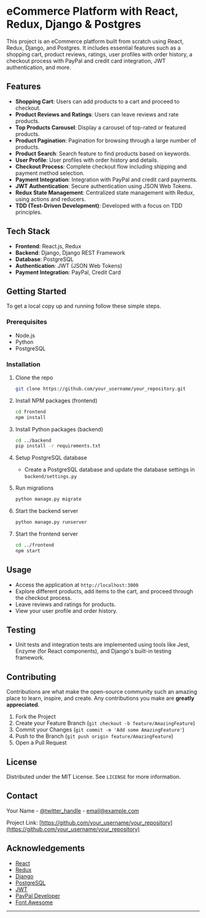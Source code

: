 # eCommerce Platform with React, Redux, Django & Postgres

This project is an eCommerce platform built from scratch using React, Redux, Django, and Postgres. It includes essential features such as a shopping cart, product reviews, ratings, user profiles with order history, a checkout process with PayPal and credit card integration, JWT authentication, and more.

## Features

- **Shopping Cart**: Users can add products to a cart and proceed to checkout.
- **Product Reviews and Ratings**: Users can leave reviews and rate products.
- **Top Products Carousel**: Display a carousel of top-rated or featured products.
- **Product Pagination**: Pagination for browsing through a large number of products.
- **Product Search**: Search feature to find products based on keywords.
- **User Profile**: User profiles with order history and details.
- **Checkout Process**: Complete checkout flow including shipping and payment method selection.
- **Payment Integration**: Integration with PayPal and credit card payments.
- **JWT Authentication**: Secure authentication using JSON Web Tokens.
- **Redux State Management**: Centralized state management with Redux, using actions and reducers.
- **TDD (Test-Driven Development)**: Developed with a focus on TDD principles.

## Tech Stack

- **Frontend**: React.js, Redux
- **Backend**: Django, Django REST Framework
- **Database**: PostgreSQL
- **Authentication**: JWT (JSON Web Tokens)
- **Payment Integration**: PayPal, Credit Card

## Getting Started

To get a local copy up and running follow these simple steps.

### Prerequisites

- Node.js
- Python
- PostgreSQL

### Installation

1. Clone the repo
   ```sh
   git clone https://github.com/your_username/your_repository.git
   ```
2. Install NPM packages (frontend)
   ```sh
   cd frontend
   npm install
   ```
3. Install Python packages (backend)
   ```sh
   cd ../backend
   pip install -r requirements.txt
   ```
4. Setup PostgreSQL database
   - Create a PostgreSQL database and update the database settings in `backend/settings.py`

5. Run migrations
   ```sh
   python manage.py migrate
   ```
6. Start the backend server
   ```sh
   python manage.py runserver
   ```
7. Start the frontend server
   ```sh
   cd ../frontend
   npm start
   ```

## Usage

- Access the application at `http://localhost:3000`
- Explore different products, add items to the cart, and proceed through the checkout process.
- Leave reviews and ratings for products.
- View your user profile and order history.

## Testing

- Unit tests and integration tests are implemented using tools like Jest, Enzyme (for React components), and Django's built-in testing framework.

## Contributing

Contributions are what make the open-source community such an amazing place to learn, inspire, and create. Any contributions you make are **greatly appreciated**.

1. Fork the Project
2. Create your Feature Branch (`git checkout -b feature/AmazingFeature`)
3. Commit your Changes (`git commit -m 'Add some AmazingFeature'`)
4. Push to the Branch (`git push origin feature/AmazingFeature`)
5. Open a Pull Request

## License

Distributed under the MIT License. See `LICENSE` for more information.

## Contact

Your Name - [@twitter_handle](https://twitter.com/twitter_handle) - email@example.com

Project Link: [https://github.com/your_username/your_repository](https://github.com/your_username/your_repository)

## Acknowledgements

- [React](https://reactjs.org/)
- [Redux](https://redux.js.org/)
- [Django](https://www.djangoproject.com/)
- [PostgreSQL](https://www.postgresql.org/)
- [JWT](https://jwt.io/)
- [PayPal Developer](https://developer.paypal.com/)
- [Font Awesome](https://fontawesome.com/)

---

